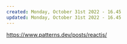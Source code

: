 ```yaml
---
created: Monday, October 31st 2022 - 16.45
updated: Monday, October 31st 2022 - 16.45
---
```

https://www.patterns.dev/posts/reactjs/